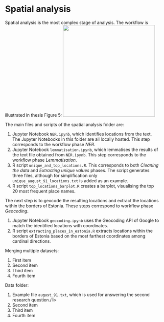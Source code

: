 # Spatial analysis

Spatial analysis is the most complex stage of analysis. The workflow is illustrated in thesis Figure 5:
<img src="[https://your-image-url.type](https://github.com/user-attachments/assets/7c15b14c-a21f-41a8-8a5d-7c5aa8714f9f)" width="300">

The main files and scripts of the spatial analysis folder are:
<ol>
  <li>Jupyter Notebook <code>NER.ipynb</code>, which identifies locations from the text. The Jupyter Notebooks in this folder are all locally hosted. This step corresponds to the workflow phase <i>NER</i>.</li>
  <li>Jupyter Notebook <code>lemmatisation.ipynb</code>, which lemmatises the results of the text file obtained from <code>NER.ipynb</code>. This step corresponds to the workflow phase <i>Lemmatisation</i>.</li>
  <li>R script <code>unique_and_top_locations.R</code>. This corresponds to both <i>Cleaning the data</i> and <i>Extracting unique values</i> phases. The script generates three files, although for simplification only <code>unique_august_91_locations.txt</code> is added as an example.</li>
  <li>R script <code>top_locations_barplot.R</code> creates a barplot, visualising the top 20 most frequent place names.</li>
</ol>

The next step is to geocode the resulting locations and extract the locations within the borders of Estonia. These steps correspond to workflow phase *Geocoding*.
<ol>
  <li>Jupyter Notebook <code>geocoding.ipynb</code> uses the Geocoding API of Google to match the identified locations with coordinates.</li>
  <li>R script <code>extracting_places_in_estonia.R</code> extracts locations within the borders of Estonia based on the most farthest coordinates among cardinal directions.</li>
</ol>

Merging multiple datasets:
<ol>
  <li>First item</li>
  <li>Second item</li>
  <li>Third item</li>
  <li>Fourth item</li>
</ol>

Data folder:
<ol>
  <li>Example file <code>august_91.txt</code>, which is used for answering the second research question./li>
  <li>Second item</li>
  <li>Third item</li>
  <li>Fourth item</li>
</ol>
